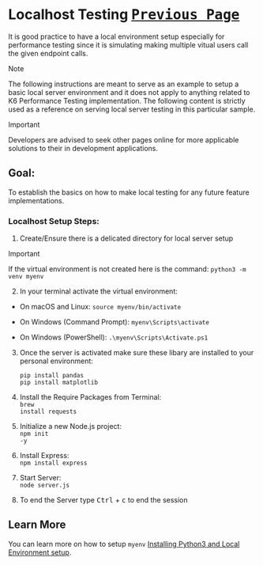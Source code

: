 # Localhost Testing [<kbd>Previous Page</kbd>](../Performance_Test_Implementation/README.md)
It is good practice to have a local environment setup especially for performance testing since it is simulating making multiple vitual users call the given endpoint calls.

> [!NOTE]  
> The following instructions are meant to serve as an example to setup a basic local server environment and it does not apply to anything related to K6 Performance Testing implementation. The following content is strictly used as a reference on serving local server testing in this particular sample.

> [!IMPORTANT]  
> Developers are advised to seek other pages online for more applicable solutions to their in development applications.

## Goal:
 To establish the basics on how to make local testing for any future feature implementations.

### Localhost Setup Steps:

1. Create/Ensure there is a delicated directory for local server setup
 > [!IMPORTANT]  
 > If the virtual environment is not created here is the command: `python3 -m venv myenv`

2. In your terminal activate the virtual environment:
- On macOS and Linux: `source myenv/bin/activate` 

- On Windows (Command Prompt): `myenv\Scripts\activate` 

- On Windows (PowerShell): `.\myenv\Scripts\Activate.ps1`

3. Once the server is activated make sure these libary are installed to your personal environment:
    <p><code>pip install pandas</code><br> <code>pip install matplotlib</code></p>

4. Install the Require Packages from Terminal:
    <br><code>brew install requests</code>

6. Initialize a new Node.js project:
    <br><code>npm init -y</code>

8. Install Express:
    <br><code>npm install express</code>
    
10. Start Server:
    <br><code>node server.js</code>

12. To end the Server type <kbd>Ctrl</kbd> + <kbd>c</kbd> to end the session

## Learn More

You can learn more on how to setup `myenv` [Installing Python3 and Local Environment setup](https://www.digitalocean.com/community/tutorials/how-to-install-python-3-and-set-up-a-local-programming-environment-on-macos).
